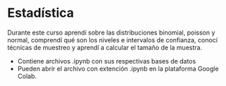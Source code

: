 # Estadística
Durante este curso aprendí sobre las distribuciones binomial, poisson y normal, comprendí qué son los niveles e intervalos de confianza, conocí técnicas de muestreo y aprendí a calcular el tamaño de la muestra.
- Contiene archivos .ipynb con sus respectivas bases de datos
- Pueden abrir el archivo con extención .ipynb en la plataforma Google Colab.
